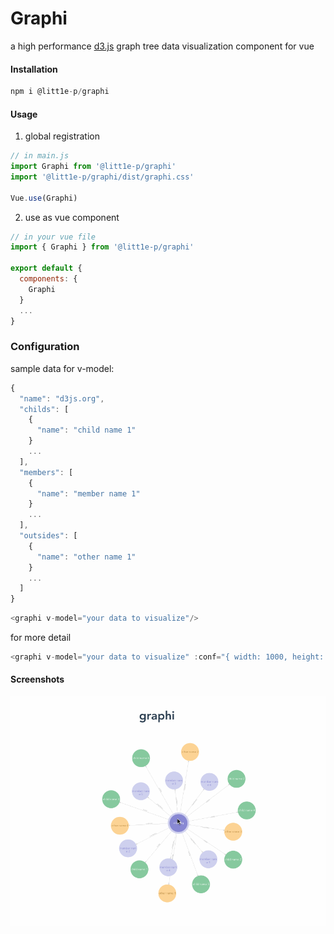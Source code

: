 # Graphi

a high performance [d3.js](https://d3js.org/) graph tree data visualization component for vue

#### Installation

```js
npm i @litt1e-p/graphi
```

#### Usage

1. global registration

```js
// in main.js
import Graphi from '@litt1e-p/graphi'
import '@litt1e-p/graphi/dist/graphi.css'

Vue.use(Graphi)
```

2. use as vue component

```js
// in your vue file
import { Graphi } from '@litt1e-p/graphi'

export default {
  components: {
    Graphi
  }
  ...
}
```

### Configuration

sample data for v-model:

```js
{
  "name": "d3js.org",
  "childs": [
    {
      "name": "child name 1"
    }
    ...
  ],
  "members": [
    {
      "name": "member name 1"
    }
    ...
  ],
  "outsides": [
    {
      "name": "other name 1"
    }
    ...
  ]
}
```

```js
<graphi v-model="your data to visualize"/>
```
for more detail

```js
<graphi v-model="your data to visualize" :conf="{ width: 1000, height: 500, zoomToFit: true, bubbleRadius: 60, arrowOffset: 2}"/>
```


#### Screenshots

![](./screenshots/screenshot.gif)